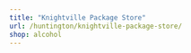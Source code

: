 ```yaml
---
title: "Knightville Package Store"
url: /huntington/knightville-package-store/
shop: alcohol
---
```

